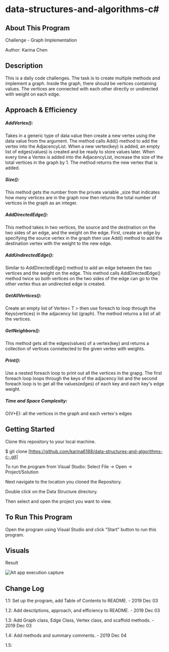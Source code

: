 # data-structures-and-algorithms-c#

## About This Program
Challenge - Graph Implementation

Author: Karina Chen

## Description
This is a daily code challenges. The task is to create multiple methods and implement a graph. Inside the graph, there should be vertices containing values. The vertices are connected with each other directly or undirected with weight on each edge.
 
## Approach & Efficiency
##### AddVertex():
Takes in a generic type of data value then create a new vertex using the data value from the argument. The method calls Add() method to add the vertex into the AdjacencyList. When a new vertex(key) is added, an empty list of edges(values) is created and be ready to store values later. When every time a Vertex is added into the AdjacencyList, increase the size of the total vertices in the graph by 1. The method returns the new vertex that is added.

##### Size():
This method gets the number from the private variable _size that indicates how many vertices are in the graph now then returns the total number of vertices in the graph as an integer.

##### AddDirectedEdge():
This method takes in two vertices, the source and the destination on the two sides of an edge, and the weight on the edge. First, create an edge by specifying the source vertex in the graph then use Add() method to add the destination vertex with the weight to the new edge.

##### AddUndirectedEdge():
Similar to AddDirectedEdge() method to add an edge between the two vertices and the weight on the edge. This method calls AddDirectedEdge() method twice so both vertices on the two sides of the edge can go to the other vertex thus an undirected edge is created.

##### GetAllVertices():
Create an empty list of Vertex< T > then use foreach to loop through the Keys(vertices) in the adjacency list (graph). The method returns a list of all the vertices.

##### GetNeighbors():
This method gets all the edges(values) of a vertex(key) and returns a collection of vertices connetected to the given vertex with weights.

##### Print():
Use a nested foreach loop to print out all the vertices in the grapg. The first foreach loop loops through the keys of the adjacency list and the second foreach loop is to get all the values(edges) of each key and each key's edge weight.

##### Time and Space Complexity:
O(V+E): all the vertices in the graph and each vertex's edges

## Getting Started
Clone this repository to your local machine.

$ git clone [https://github.com/karina6188/data-structures-and-algorithms-c-.git]

To run the program from Visual Studio:
Select File -> Open -> Project/Solution

Next navigate to the location you cloned the Repository.

Double click on the Data Structure directory.

Then select and open the project you want to view.

## To Run This Program
Open the program using Visual Studio and click "Start" button to run this program.

## Visuals

Result

![Alt app execution capture](/Assets/.JPG)

## Change Log

1.1: Set up the program, add Table of Contents to README. - 2019 Dec 03

1.2: Add desctiptions, approach, and efficiency to README. - 2019 Dec 03

1.3: Add Graph class, Edge Class, Vertex class, and scaffold methods. - 2019 Dec 03

1.4: Add methods and summary comments. - 2019 Dec 04

1.5: 